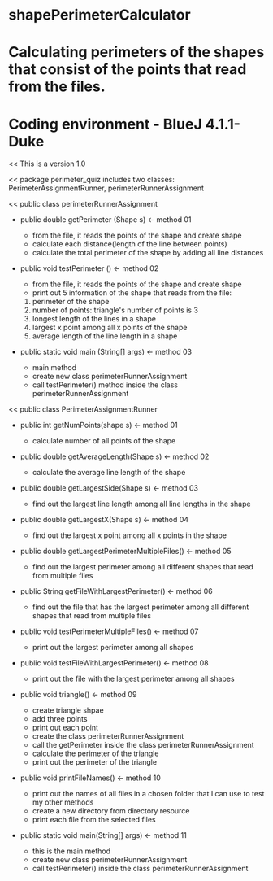 # shapePerimeterCalculator
# Calculating perimeters of the shapes that consist of the points that read from the files.
# Coding environment - BlueJ 4.1.1-Duke

<< This is a version 1.0

<< package perimeter_quiz includes two classes: PerimeterAssignmentRunner, perimeterRunnerAssignment

<< public class perimeterRunnerAssignment
* public double getPerimeter (Shape s) <- method 01
  - from the file, it reads the points of the shape and create shape
  - calculate each distance(length of the line between points)
  - calculate the total perimeter of the shape by adding all line distances

* public void testPerimeter () <- method 02
  - from the file, it reads the points of the shape and create shape
  - print out 5 information of the shape that reads from the file: 
  1) perimeter of the shape
  2) number of points: triangle's number of points is 3
  3) longest length of the lines in a shape
  4) largest x point among all x points of the shape
  5) average length of the line length in a shape
  
* public static void main (String[] args) <- method 03
  - main method
  - create new class perimeterRunnerAssignment
  - call testPerimeter() method inside the class perimeterRunnerAssignment
  
<< public class PerimeterAssignmentRunner
* public int getNumPoints(shape s) <- method 01
  - calculate number of all points of the shape
  
* public double getAverageLength(Shape s) <- method 02
  - calculate the average line length of the shape
  
* public double getLargestSide(Shape s) <- method 03
  - find out the largest line length among all line lengths in the shape
  
* public double getLargestX(Shape s) <- method 04
  - find out the largest x point among all x points in the shape
  
* public double getLargestPerimeterMultipleFiles() <- method 05
  - find out the largest perimeter among all different shapes that read from multiple files
  
* public String getFileWithLargestPerimeter() <- method 06
  - find out the file that has the largest perimeter among all different shapes that read from multiple files
  
* public void testPerimeterMultipleFiles() <- method 07
  - print out the largest perimeter among all shapes
  
* public void testFileWithLargestPerimeter() <- method 08
  - print out the file with the largest perimeter among all shapes
  
* public void triangle() <- method 09
  - create triangle shpae
  - add three points
  - print out each point
  - create the class perimeterRunnerAssignment
  - call the getPerimeter inside the class perimeterRunnerAssignment
  - calculate the perimeter of the triangle
  - print out the perimeter of the triangle
  
* public void printFileNames() <- method 10
  - print out the names of all files in a chosen folder that I can use to test my other methods
  - create a new directory from directory resource
  - print each file from the selected files
  
* public static void main(String[] args) <- method 11
  - this is the main method
  - create new class perimeterRunnerAssignment
  - call testPerimeter() inside the class perimeterRunnerAssignment
  
